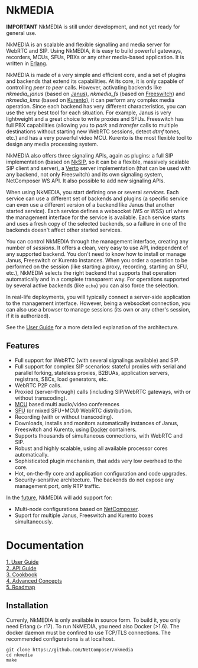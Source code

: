 
# NkMEDIA

**IMPORTANT** NkMEDIA is still under development, and not yet ready for general use.

NkMEDIA is an scalable and flexible signalling and media server for WebRTC and SIP. Using NkMEDIA, it is easy to build powerful gateways, recorders, MCUs, SFUs, PBXs or any other media-based application. It is written in [Erlang](http://www.erlang.org).

NkMEDIA is made of a very simple and efficient core, and a set of plugins and backends that extend its capabilities. At its core, it is only capable of controlling _peer to peer_ calls. However, activating backends like _nkmedia_janus_ (based on [Janus](https://janus.conf.meetecho.com/index.html)), _nkmedia_fs_ (based on [Freeswitch](https://freeswitch.org)) and _nkmedia_kms_ (based on [Kurento](https://www.kurento.org)), it can perform any complex media operation. Since each backend has very different characteristics, you can use the very best tool for each situation. For example, Janus is very lightweight and a great choice to write proxies and SFUs. Freeswitch has full PBX capabilities (allowing you to _park_ and _transfer_ calls to multiple destinations without starting new WebRTC sessions, detect _dtmf_ tones, etc.) and has a very powerful video MCU. Kurento is the most flexible tool to design any media processing system.

NkMEDIA also offers three signaling APIs, again as plugins: a full SIP implementation (based on [NkSIP](https://github.com/NetComposer/nksip), so it can be a flexible, massively scalable SIP client and server), a  [Verto](http://evoluxbr.github.io/verto-docs/) server implementation (that can be used with any backend, not only Freeswitch) and its own signaling system, NetComposer WS API. It also possible to add new signaling APIs.

When using NkMEDIA, you start defining one or several _services_. Each service can use a different set of backends and plugins (a specific service can even use a different version of a backend like Janus that another started service). Each service defines a websocket (WS or WSS) url where the management interface for the service is available. Each service starts and uses a fresh copy of the selected backends, so a faillure in one of the backends doesn't affect other started services.

You can control NkMEDIA through the management interface, creating any number of _sessions_. It offers a clean, very easy to use API, independent of any supported backend. You don't need to know how to install or manage Janus, Freeswitch or Kurento instances. When you order a operation to be performed on the session (like starting a proxy, recording, starting an SFU, etc.), NkMEDIA selects the right backend that supports that operation automatically and in a complete transparent way. For operations supported by several active backends (like `echo`) you can also force the selection.

In real-life deployments, you will typically connect a server-side application to the management interface. However, being a websocket connection, you can also use a browser to manage sessions (its own or any other's session, if it is authorized).

See the [User Guide](doc/index.md#user-guide) for a more detailed explanation of the architecture. 

## Features
* Full support for WebRTC (with several signalings available) and SIP.
* Full support for complex SIP scenarios: stateful proxies with serial and parallel forking, stateless proxies, B2BUAs, application servers, registrars, SBCs, load generators, etc.
* WebRTC P2P calls.
* Proxied (server-through) calls (including SIP/WebRTC gateways, with or without transcoding).
* [MCU](https://webrtcglossary.com/mcu/) based multi audio/video conferences
* [SFU](https://webrtcglossary.com/sfu/) (or mixed SFU+MCU) WebRTC distribution.
* Recording (with or without transcoding).
* Downloads, installs and monitors automatically instances of Janus, Freeswitch and Kurento, using [Docker](https://www.docker.com) containers.
* Supports thousands of simultaneous connections, with WebRTC and SIP.
* Robust and highly scalable, using all available processor cores automatically.
* Sophisticated plugin mechanism, that adds very low overhead to the core.
* Hot, on-the-fly core and application configuration and code upgrades.
* Security-sensitive architecture. The backends do not expose any management port, only RTP traffic.


In the [future](doc/roadmap.md), NkMEDIA will add support for:
* Multi-node configurations based on [NetComposer](http://www.slideshare.net/carlosjgf/net-composer-v2).
* Suport for multiple Janus, Freeswitch and Kurento boxes simultaneously.


# Documentation

[ 1. User Guide](doc/index.md#user-guide)<br/>
[ 2. API Guide](doc/index.md#management-interface)<br/>
[ 3. Cookbook](doc/index.md#cookbook)<br/>
[ 4. Advanced Concepts](doc/index.md#advanced)<br/>
[ 5. Roadmap](doc/roadmap.md)<br/>


## Installation

Currenly, NkMEDIA is only available in source form. To build it, you only need Erlang (> r17). 
To run NkMEDIA, you need also Docker (>1.6). The docker daemon must be confired to use TCP/TLS connections. The recommended configurations is at localhost.

```
git clone https://github.com/NetComposer/nkmedia
cd nkmedia
make
```







